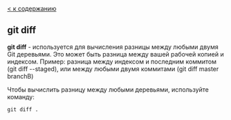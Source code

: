 [< к содержанию](./readme.md)

## git diff

**git diff** - используется для вычисления разницы между любыми двумя Git деревьями. Это может быть разница между вашей рабочей копией и индексом. Пример: разница между индексом и последним коммитом (git diff --staged), или между любыми двумя коммитами (git diff master branchB)

Чтобы вычислить разницу между любыми деревьями, используйте команду:

```bash=
git diff .
```